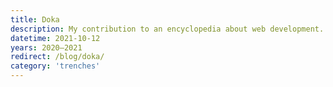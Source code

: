 ```yaml
---
title: Doka
description: My contribution to an encyclopedia about web development.
datetime: 2021-10-12
years: 2020—2021
redirect: /blog/doka/
category: 'trenches'
---
```

